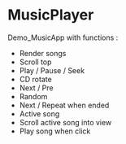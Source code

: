 # MusicPlayer
Demo_MusicApp with functions :
- Render songs
- Scroll top
- Play / Pause / Seek
- CD rotate
- Next / Pre
- Random
- Next / Repeat when ended
- Active song
- Scroll active song into view
- Play song when click
